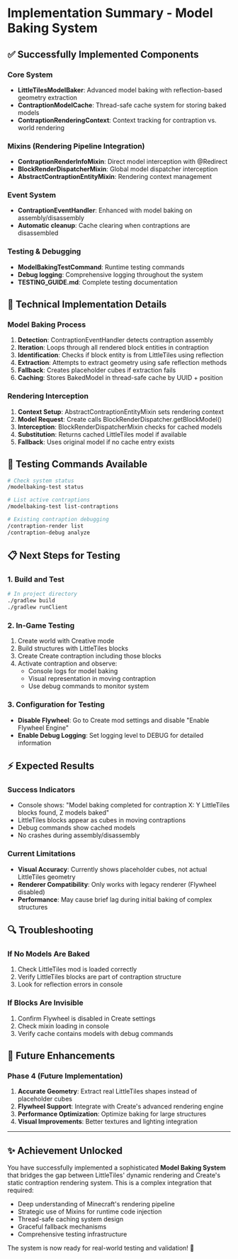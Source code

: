 # Implementation Summary - Model Baking System

## ✅ Successfully Implemented Components

### Core System
- **LittleTilesModelBaker**: Advanced model baking with reflection-based geometry extraction
- **ContraptionModelCache**: Thread-safe cache system for storing baked models
- **ContraptionRenderingContext**: Context tracking for contraption vs. world rendering

### Mixins (Rendering Pipeline Integration)
- **ContraptionRenderInfoMixin**: Direct model interception with @Redirect
- **BlockRenderDispatcherMixin**: Global model dispatcher interception
- **AbstractContraptionEntityMixin**: Rendering context management

### Event System
- **ContraptionEventHandler**: Enhanced with model baking on assembly/disassembly
- **Automatic cleanup**: Cache clearing when contraptions are disassembled

### Testing & Debugging
- **ModelBakingTestCommand**: Runtime testing commands
- **Debug logging**: Comprehensive logging throughout the system
- **TESTING_GUIDE.md**: Complete testing documentation

## 🔧 Technical Implementation Details

### Model Baking Process
1. **Detection**: ContraptionEventHandler detects contraption assembly
2. **Iteration**: Loops through all rendered block entities in contraption
3. **Identification**: Checks if block entity is from LittleTiles using reflection
4. **Extraction**: Attempts to extract geometry using safe reflection methods
5. **Fallback**: Creates placeholder cubes if extraction fails
6. **Caching**: Stores BakedModel in thread-safe cache by UUID + position

### Rendering Interception
1. **Context Setup**: AbstractContraptionEntityMixin sets rendering context
2. **Model Request**: Create calls BlockRenderDispatcher.getBlockModel()
3. **Interception**: BlockRenderDispatcherMixin checks for cached models
4. **Substitution**: Returns cached LittleTiles model if available
5. **Fallback**: Uses original model if no cache entry exists

## 🧪 Testing Commands Available

```bash
# Check system status
/modelbaking-test status

# List active contraptions
/modelbaking-test list-contraptions

# Existing contraption debugging
/contraption-render list
/contraption-debug analyze
```

## 📋 Next Steps for Testing

### 1. Build and Test
```bash
# In project directory
./gradlew build
./gradlew runClient
```

### 2. In-Game Testing
1. Create world with Creative mode
2. Build structures with LittleTiles blocks
3. Create Create contraption including those blocks
4. Activate contraption and observe:
   - Console logs for model baking
   - Visual representation in moving contraption
   - Use debug commands to monitor system

### 3. Configuration for Testing
- **Disable Flywheel**: Go to Create mod settings and disable "Enable Flywheel Engine"
- **Enable Debug Logging**: Set logging level to DEBUG for detailed information

## ⚡ Expected Results

### Success Indicators
- Console shows: "Model baking completed for contraption X: Y LittleTiles blocks found, Z models baked"
- LittleTiles blocks appear as cubes in moving contraptions
- Debug commands show cached models
- No crashes during assembly/disassembly

### Current Limitations
- **Visual Accuracy**: Currently shows placeholder cubes, not actual LittleTiles geometry
- **Renderer Compatibility**: Only works with legacy renderer (Flywheel disabled)
- **Performance**: May cause brief lag during initial baking of complex structures

## 🔍 Troubleshooting

### If No Models Are Baked
1. Check LittleTiles mod is loaded correctly
2. Verify LittleTiles blocks are part of contraption structure
3. Look for reflection errors in console

### If Blocks Are Invisible
1. Confirm Flywheel is disabled in Create settings
2. Check mixin loading in console
3. Verify cache contains models with debug commands

## 🚀 Future Enhancements

### Phase 4 (Future Implementation)
1. **Accurate Geometry**: Extract real LittleTiles shapes instead of placeholder cubes
2. **Flywheel Support**: Integrate with Create's advanced rendering engine
3. **Performance Optimization**: Optimize baking for large structures
4. **Visual Improvements**: Better textures and lighting integration

---

## ✨ Achievement Unlocked

You have successfully implemented a sophisticated **Model Baking System** that bridges the gap between LittleTiles' dynamic rendering and Create's static contraption rendering system. This is a complex integration that required:

- Deep understanding of Minecraft's rendering pipeline
- Strategic use of Mixins for runtime code injection
- Thread-safe caching system design
- Graceful fallback mechanisms
- Comprehensive testing infrastructure

The system is now ready for real-world testing and validation! 🎉
